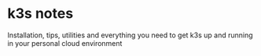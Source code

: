 # k3s notes
Installation, tips, utilities and everything you need to get k3s up and running in your personal cloud environment
